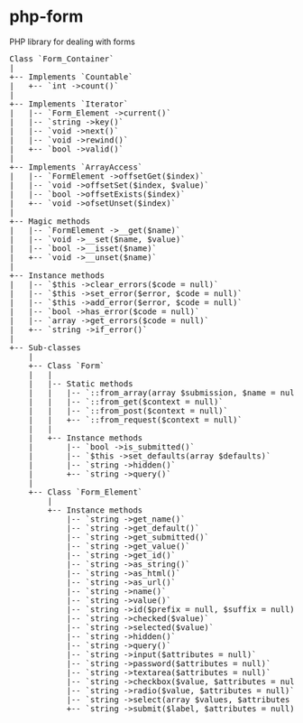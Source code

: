 php-form
========

PHP library for dealing with forms



<pre>
Class `Form_Container`
|
+-- Implements `Countable`
|   +-- `int ->count()`
|
+-- Implements `Iterator`
|   |-- `Form_Element ->current()`
|   |-- `string ->key()`
|   |-- `void ->next()`
|   |-- `void ->rewind()`
|   +-- `bool ->valid()`
|
+-- Implements `ArrayAccess`
|   |-- `FormElement ->offsetGet($index)`
|   |-- `void ->offsetSet($index, $value)`
|   |-- `bool ->offsetExists($index)`
|   +-- `void ->ofsetUnset($index)`
|
+-- Magic methods
|   |-- `FormElement ->__get($name)`
|   |-- `void ->__set($name, $value)`
|   |-- `bool ->__isset($name)`
|   +-- `void ->__unset($name)`
|
+-- Instance methods
|   |-- `$this ->clear_errors($code = null)`
|   |-- `$this ->set_error($error, $code = null)`
|   |-- `$this ->add_error($error, $code = null)`
|   |-- `bool ->has_error($code = null)`
|   |-- `array ->get_errors($code = null)`
|   +-- `string ->if_error()`
|
+-- Sub-classes
    |
    +-- Class `Form`
    |   |
    |   |-- Static methods
    |   |   |-- `::from_array(array $submission, $name = null)`
    |   |   |-- `::from_get($context = null)`
    |   |   |-- `::from_post($context = null)`
    |   |   +-- `::from_request($context = null)`
    |   |
    |   +-- Instance methods
    |       |-- `bool ->is_submitted()`
    |       |-- `$this ->set_defaults(array $defaults)`
    |       |-- `string ->hidden()`
    |       +-- `string ->query()`
    |
    +-- Class `Form_Element`
        |
        +-- Instance methods
            |-- `string ->get_name()`
            |-- `string ->get_default()`
            |-- `string ->get_submitted()`
            |-- `string ->get_value()`
            |-- `string ->get_id()`
            |-- `string ->as_string()`
            |-- `string ->as_html()`
            |-- `string ->as_url()`
            |-- `string ->name()`
            |-- `string ->value()`
            |-- `string ->id($prefix = null, $suffix = null)`
            |-- `string ->checked($value)`
            |-- `string ->selected($value)`
            |-- `string ->hidden()`
            |-- `string ->query()`
            |-- `string ->input($attributes = null)`
            |-- `string ->password($attributes = null)`
            |-- `string ->textarea($attributes = null)`
            |-- `string ->checkbox($value, $attributes = null)`
            |-- `string ->radio($value, $attributes = null)`
            |-- `string ->select(array $values, $attributes = null)`
            +-- `string ->submit($label, $attributes = null)`
</pre>